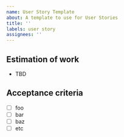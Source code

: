 ```yaml
---
name: User Story Template
about: A template to use for User Stories
title: ''
labels: user story
assignees: ''
---
```


## Estimation of work

-   TBD

## Acceptance criteria

-   [ ] foo
-   [ ] bar
-   [ ] baz
-   [ ] etc
